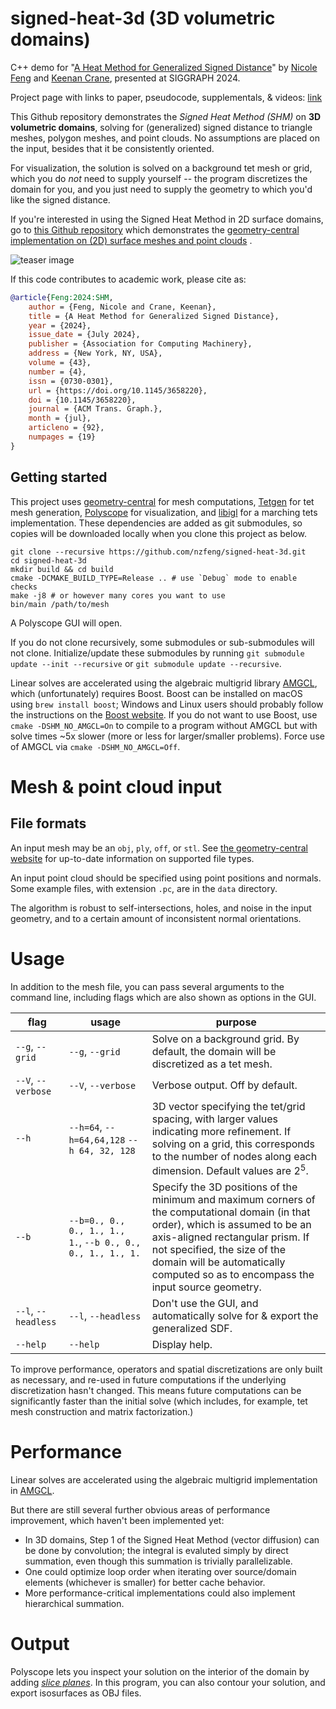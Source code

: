 # signed-heat-3d (3D volumetric domains)

C++ demo for "[A Heat Method for Generalized Signed Distance](https://nzfeng.github.io/research/SignedHeatMethod/index.html)" by [Nicole Feng](https://nzfeng.github.io/index.html) and [Keenan Crane](https://www.cs.cmu.edu/~kmcrane/), presented at SIGGRAPH 2024.

<!-- Documentation:  -->

<!-- Python bindings:  -->

<!-- Unit tests -->

Project page with links to paper, pseudocode, supplementals, & videos: [link](https://nzfeng.github.io/research/SignedHeatMethod/index.html)

This Github repository demonstrates the _Signed Heat Method (SHM)_ on **3D volumetric domains**, solving for (generalized) signed distance to triangle meshes, polygon meshes, and point clouds. No assumptions are placed on the input, besides that it be consistently oriented.

For visualization, the solution is solved on a background tet mesh or grid, which you do _not_ need to supply yourself -- the program discretizes the domain for you, and you just need to supply the geometry to which you'd like the signed distance. 

If you're interested in using the Signed Heat Method in 2D surface domains, go to [this Github repository](https://github.com/nzfeng/signed-heat-demo) which demonstrates the [geometry-central implementation on (2D) surface meshes and point clouds](https://geometry-central.net/surface/algorithms/signed_heat_method/) .

![teaser image](media/teaser.png)

If this code contributes to academic work, please cite as:
```bibtex
@article{Feng:2024:SHM,
    author = {Feng, Nicole and Crane, Keenan},
    title = {A Heat Method for Generalized Signed Distance},
    year = {2024},
    issue_date = {July 2024},
    publisher = {Association for Computing Machinery},
    address = {New York, NY, USA},
    volume = {43},
    number = {4},
    issn = {0730-0301},
    url = {https://doi.org/10.1145/3658220},
    doi = {10.1145/3658220},
    journal = {ACM Trans. Graph.},
    month = {jul},
    articleno = {92},
    numpages = {19}
}
```

## Getting started

This project uses [geometry-central](https://geometry-central.net) for mesh computations, [Tetgen](https://www.wias-berlin.de/software/tetgen/1.5/index.html) for tet mesh generation, [Polyscope](http://polyscope.run/) for visualization, and [libigl](https://libigl.github.io/) for a marching tets implementation. These dependencies are added as git submodules, so copies will be downloaded locally when you clone this project as below.

```
git clone --recursive https://github.com/nzfeng/signed-heat-3d.git
cd signed-heat-3d
mkdir build && cd build
cmake -DCMAKE_BUILD_TYPE=Release .. # use `Debug` mode to enable checks
make -j8 # or however many cores you want to use
bin/main /path/to/mesh
```
A Polyscope GUI will open.

If you do not clone recursively, some submodules or sub-submodules will not clone. Initialize/update these submodules by running `git submodule update --init --recursive` or `git submodule update --recursive`.

Linear solves are accelerated using the algebraic multigrid library [AMGCL](https://amgcl.readthedocs.io/en/latest/), which (unfortunately) requires Boost. Boost can be installed on macOS using `brew install boost`; Windows and Linux users should probably follow the instructions on the [Boost website](https://www.boost.org/releases/latest/). If you do not want to use Boost, use `cmake -DSHM_NO_AMGCL=On` to compile to a program without AMGCL but with solve times \~5x slower (more or less for larger/smaller problems). Force use of AMGCL via `cmake -DSHM_NO_AMGCL=Off`.

# Mesh & point cloud input

## File formats
An input mesh may be an `obj`, `ply`, `off`, or `stl`. See [the geometry-central website](https://geometry-central.net/surface/utilities/io/#reading-meshes) for up-to-date information on supported file types.

An input point cloud should be specified using point positions and normals. Some example files, with extension `.pc`, are in the `data` directory.

The algorithm is robust to self-intersections, holes, and noise in the input geometry, and to a certain amount of inconsistent normal orientations.

# Usage

<!-- Full documentation lives at [](). -->

In addition to the mesh file, you can pass several arguments to the command line, including flags which are also shown as options in the GUI.

|flag | usage | purpose|
| ------------- |-------------|-------------|
|`--g`, `--grid`| `--g`, `--grid` | Solve on a background grid. By default, the domain will be discretized as a tet mesh. |
|`--V`, `--verbose`| `--V`, `--verbose`| Verbose output. Off by default.|
|`--h`| `--h=64`, `--h=64,64,128` `--h 64, 32, 128`| 3D vector specifying the tet/grid spacing, with larger values indicating more refinement. If solving on a grid, this corresponds to the number of nodes along each dimension. Default values are $2^{5}$.|
|`--b`| `--b=0., 0., 0., 1., 1., 1.`, `--b 0., 0., 0., 1., 1., 1.`| Specify the 3D positions of the minimum and maximum corners of the computational domain (in that order), which is assumed to be an axis-aligned rectangular prism. If not specified, the size of the domain will be automatically computed so as to encompass the input source geometry.|
|`--l`, `--headless`| `--l`, `--headless`| Don't use the GUI, and automatically solve for & export the generalized SDF.|
|`--help`| `--help`| Display help. |

To improve performance, operators and spatial discretizations are only built as necessary, and re-used in future computations if the underlying discretization hasn't changed. This means future computations can be significantly faster than the initial solve (which includes, for example, tet mesh construction and matrix factorization.)

# Performance

Linear solves are accelerated using the algebraic multigrid implementation in [AMGCL](https://amgcl.readthedocs.io/en/latest/).

But there are still several further obvious areas of performance improvement, which haven't been implemented yet:

* In 3D domains, Step 1 of the Signed Heat Method (vector diffusion) can be done by convolution; the integral is evaluted simply by direct summation, even though this summation is trivially parallelizable. 
* One could optimize loop order when iterating over source/domain elements (whichever is smaller) for better cache behavior.
* More performance-critical implementations could also implement hierarchical summation.

# Output

Polyscope lets you inspect your solution on the interior of the domain by adding [_slice planes_](https://polyscope.run/features/slice_planes/). In this program, you can also contour your solution, and export isosurfaces as OBJ files.
